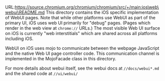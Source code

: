 URL:https://source.chromium.org/chromium/chromium/src/+/main:ios\web\webui\README.md
This directory contains the iOS specific implementation of WebUI pages. Note
that while other platforms use WebUI as part of the primary UI, iOS uses web UI
primarily for "debug" pages. (Pages which render in the web view at `chrome://`
URLs.) The most visible Web UI surface on iOS is currently "web interstitials"
which are shared across all platforms including iOS.

WebUI on iOS uses mojo to communicate between the webpage JavaScript and the
native Web UI page controller code. This communication channel is implemented in
the MojoFacade class in this directory.

For more details about webui itself, see the webui docs at `//docs/webui*.md`
and the shared code at `//ui/webui/`
